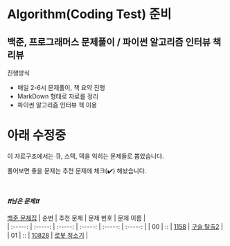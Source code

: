 # Algorithm(Coding Test) 준비

## 백준, 프로그래머스 문제풀이 / 파이썬 알고리즘 인터뷰 책 리뷰
진행방식
- 매일 2-6시 문제풀이, 책 요약 진행
- MarkDown 형태로 자료를 정리
- 파이썬 알고리즘 인터뷰 책 이용




# 아래 수정중
이 자료구조에서는 큐, 스택, 덱을 익히는 문제들로 뽑았습니다.

풀어보면 좋을 문제는 추천 문제에 체크(:heavy_check_mark:) 해놨습니다.

<br>

***❗️❗️남은 문제❗️❗️***

[백준 문제집](https://www.acmicpc.net/workbook/view/6779)
|          순번          |        추천 문제         |        문제 번호         |        문제 이름         |        
| :-----: | :-----: | :-----: | :-----: | :-----: | :-----: |
| 00 |  ::  | <a href="https://www.acmicpc.net/problem/13460" target="_blank">1158</a> | <a href="https://www.acmicpc.net/problem/13460" target="_blank">구슬 탈출2</a> | 
| 01 |  ::  | <a href="https://www.acmicpc.net/problem/14503" target="_blank">10828</a> | <a href="https://www.acmicpc.net/problem/14503" target="_blank">로봇 청소기</a> | 

